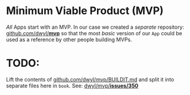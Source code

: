 # Minimum Viable Product (MVP)

_All_ Apps start with an MVP. 
In our case we created a _separate_ repository:
[github.com/dwyl/**mvp**](https://github.com/dwyl/mvp)
so that the most _basic_ version of our `App` 
could be used as a reference by other people building MVPs.

# TODO: 

Lift the contents of 
[github.com/dwyl/mvp/BUILDIT.md](https://github.com/dwyl/mvp/blob/7c0a29cfe71582a9aada531af339afdd2734b809/BUILDIT.md?plain=1)
and split it into separate files here in `book`.
See: 
[dwyl/mvp/**issues/350**](https://github.com/dwyl/mvp/issues/350)